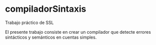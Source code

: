 # compiladorSintaxis
Trabajo práctico de SSL

El presente trabajo consiste en crear un compilador que detecte errores sintácticos y semánticos en cuentas simples.

